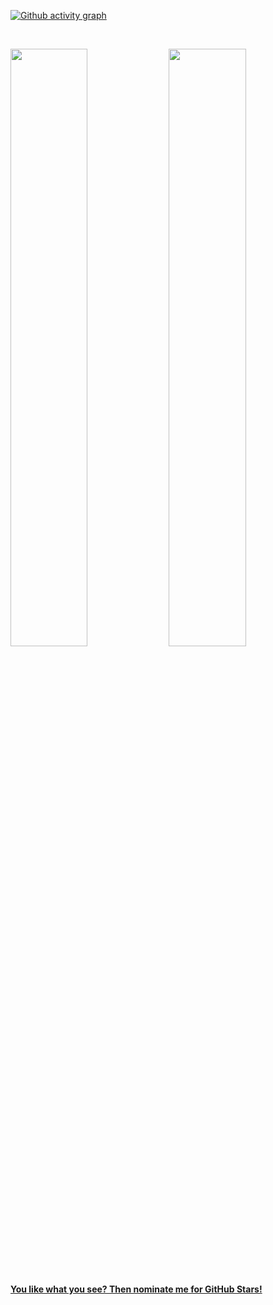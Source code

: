 [![Github activity graph](https://activity-graph.herokuapp.com/graph?username=ankitjain28may&theme=react-dark&hide_border=true&color=BDDFFF&line=6E93B5&point=BDDFFF)](https://git.io/ankitjain28may&hide_border=true)

<br/>
<p align="left">
  <img width="49.5%" src="https://github-readme-stats.vercel.app/api/?username=ankitjain28may&theme=prussian&show_icons=true&count_private=true&hide_border=true" />
    <img width="49.5%" src="http://github-readme-streak-stats.herokuapp.com?user=ankitjain28may&theme=prussian&hide_border=true" />
</p>
<br>

[**You like what you see? Then nominate me for GitHub Stars!**](https://stars.github.com/nominate/)<br/>
